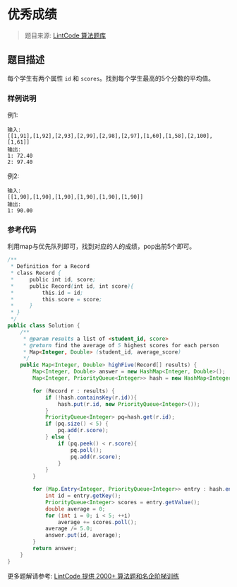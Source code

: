 # 优秀成绩
 > 题目来源: [LintCode 算法题库](https://www.lintcode.com/problem/high-five/?utm_source=sc-github-wzz)
 ## 题目描述
 每个学生有两个属性 `id` 和 `scores`。找到每个学生最高的5个分数的平均值。
 ### 样例说明
 例1:
```
输入: 
[[1,91],[1,92],[2,93],[2,99],[2,98],[2,97],[1,60],[1,58],[2,100],[1,61]]
输出:
1: 72.40
2: 97.40

```

例2:
```
输入:
[[1,90],[1,90],[1,90],[1,90],[1,90],[1,90]]
输出: 
1: 90.00
```


 ### 参考代码
 利用map与优先队列即可，找到对应的人的成绩，pop出前5个即可。
```java
/**
 * Definition for a Record
 * class Record {
 *     public int id, score;
 *     public Record(int id, int score){
 *         this.id = id;
 *         this.score = score;
 *     }
 * }
 */
public class Solution {
    /**
     * @param results a list of <student_id, score>
     * @return find the average of 5 highest scores for each person
     * Map<Integer, Double> (student_id, average_score)
     */
    public Map<Integer, Double> highFive(Record[] results) {
        Map<Integer, Double> answer = new HashMap<Integer, Double>();
        Map<Integer, PriorityQueue<Integer>> hash = new HashMap<Integer, PriorityQueue<Integer>>();

        for (Record r : results) {
            if (!hash.containsKey(r.id)){
                hash.put(r.id, new PriorityQueue<Integer>());
            }
            PriorityQueue<Integer> pq=hash.get(r.id);
            if (pq.size() < 5) {
                pq.add(r.score);
            } else {
                if (pq.peek() < r.score){
                    pq.poll();
                    pq.add(r.score);
                }
            }
        }

        for (Map.Entry<Integer, PriorityQueue<Integer>> entry : hash.entrySet()) {
            int id = entry.getKey();
            PriorityQueue<Integer> scores = entry.getValue();
            double average = 0;
            for (int i = 0; i < 5; ++i)
                average += scores.poll();
            average /= 5.0;
            answer.put(id, average);
        }
        return answer;
    }
}
```
 更多题解请参考: [LintCode 提供 2000+ 算法题和名企阶梯训练](https://www.lintcode.com/problem/?utm_source=sc-github-wzz)